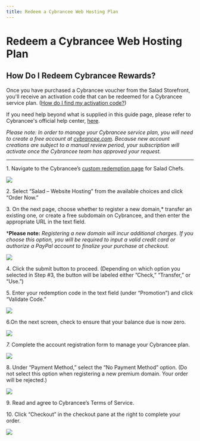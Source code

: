 ```yaml
---
title: Redeem a Cybrancee Web Hosting Plan
---
```


# Redeem a Cybrancee Web Hosting Plan

## **How Do I Redeem Cybrancee Rewards?**

Once you have purchased a Cybrancee voucher from the Salad Storefront, you'll receive an activation code that can be redeemed for a Cybrancee service plan. ([How do I find my activation code?](https://support.salad.com/article/125-where-to-find-your-reward-redemption-code))

If you need help beyond what is supplied in this guide page, please refer to Cybrancee's official help center, [here](https://cybrancee.com/learn/).

*Please note: In order to manage your Cybrancee service plan, you will need to create a free account at* [*cybrancee.com*](https://cybrancee.com/)*. Because new account creations are subject to a manual review period, your subscription will activate once the Cybrancee team has approved your request.*

* * *

1\. Navigate to the Cybrancee’s [custom redemption page](https://cybrancee.com/client/index.php?rp=%2Fstore%2Fsponsorship-hosting) for Salad Chefs.

![](https://s3.amazonaws.com/helpscout.net/docs/assets/615b47bfca9e0011a4434693/images/638902f6f4bebb295ed7b9b9/file-j7qczd91TY.png)

2. Select “Salad – Website Hosting” from the available choices and click “Order Now.”

3. On the next page, choose whether to register a new domain,* transfer an existing one, or create a free subdomain on Cybrancee, and then enter the appropriate URL in the text field.

\***Please note:** *Registering a new domain will incur additional charges. If you choose this option, you will be required to input a valid credit card or authorize a PayPal account to finalize your purchase at checkout.*

![](https://s3.amazonaws.com/helpscout.net/docs/assets/615b47bfca9e0011a4434693/images/638904090bfce3067099128b/file-k15bhcz8Ga.png)

4. Click the submit button to proceed. (Depending on which option you selected in Step #3, the button will be labeled either ”Check,” “Transfer,” or “Use.”)

5. Enter your redemption code in the text field (under “Promotion”) and click “Validate Code.”

![](https://s3.amazonaws.com/helpscout.net/docs/assets/615b47bfca9e0011a4434693/images/6389046a5ccf77301bc55855/file-jXIMgB39Fj.png)

6.On the next screen, check to ensure that your balance due is now zero.

![](https://s3.amazonaws.com/helpscout.net/docs/assets/615b47bfca9e0011a4434693/images/638904da94a69541503033de/file-6lIAUvT3ju.png)

*7.* Complete the account registration form to manage your Cybrancee plan.

![](https://s3.amazonaws.com/helpscout.net/docs/assets/615b47bfca9e0011a4434693/images/6389051a5ccf77301bc55857/file-6gzQFtLRzC.png)

8. Under “Payment Method,” select the “No Payment Method” option. (Do not select this option when registering a new premium domain. Your order will be rejected.)

![](https://s3.amazonaws.com/helpscout.net/docs/assets/615b47bfca9e0011a4434693/images/63890543f4bebb295ed7b9c3/file-hNx2RZpVBx.png)

9. Read and agree to Cybrancee’s Terms of Service.

10. Click “Checkout” in the checkout pane at the right to complete your order.

![](https://s3.amazonaws.com/helpscout.net/docs/assets/615b47bfca9e0011a4434693/images/638905c7850e33799e41e2ef/file-4IX6dpjHfd.png)
